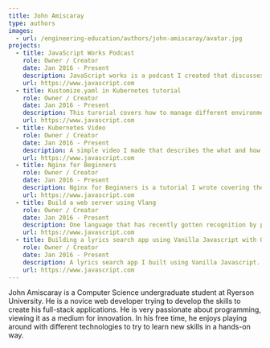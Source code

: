 ```yaml
---
title: John Amiscaray
type: authors
images:
  - url: /engineering-education/authors/john-amiscaray/avatar.jpg 
projects: 
  - title: JavaScript Works Podcast
    role: Owner / Creator
    date: Jan 2016 - Present
    description: JavaScript works is a podcast I created that discusses all JavaScript fundamentals from beginner concepts to advanced techniques.
    url: https://www.javascript.com
  - title: Kustomize.yaml in Kubernetes tutorial
    role: Owner / Creator
    date: Jan 2016 - Present
    description: This turorial covers how to manage different environments in Kubernetes.
    url: https://www.javascript.com
  - title: Kubernetes Video
    role: Owner / Creator
    date: Jan 2016 - Present
    description: A simple video I made that describes the what and how of Kubernetes. This video is catered towards people who are just getting their toes wet with Kubernetes.
    url: https://www.javascript.com
  - title: Nginx for Beginners
    role: Owner / Creator
    date: Jan 2016 - Present
    description: Nginx for Beginners is a tutorial I wrote covering the basics of Nginx and a few tips on how to take your Nginx skills to the next level. 
    url: https://www.javascript.com
  - title: Build a web server using Vlang
    role: Owner / Creator
    date: Jan 2016 - Present
    description: One language that has recently gotten recognition by programmers, especially backend developers, is Vlang.
    url: https://www.javascript.com
  - title: Building a lyrics search app using Vanilla Javascript with OHI API.
    role: Owner / Creator
    date: Jan 2016 - Present
    description: A lyrics search app I built using Vanilla Javascript. This app makes calls to the OHI API in order to return song lyrics to the user.
    url: https://www.javascript.com
---
```

John Amiscaray is a Computer Science undergraduate student at Ryerson University. He is a novice web developer trying to develop the skills to create his full-stack applications. He is very passionate about programming, viewing it as a medium for innovation. In his free time, he enjoys playing around with different technologies to try to learn new skills in a hands-on way.
